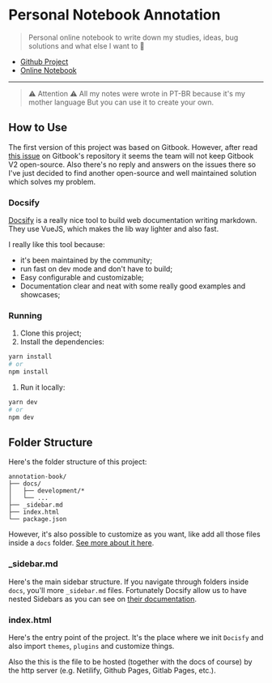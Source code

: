 # Personal Notebook Annotation

> Personal online notebook to write down my studies, ideas, bug solutions and what else I want to :notebook:

- [Github Project](https://github.com/raulfdm/annotation-book)
- [Online Notebook](https://raulfdm-gitbook.surge.sh/)

---

> ⚠️ Attention ️️️️⚠️
> All my notes were wrote in PT-BR because it's my mother language But you can use it to create your own.

## How to Use

The first version of this project was based on Gitbook. However, after read [this issue](https://github.com/GitbookIO/gitbook/issues/1808) on Gitbook's repository it seems the team will not keep Gitbook V2 open-source. Also there's no reply and answers on the issues there so I've just decided to find another open-source and well maintained solution which solves my problem.

### Docsify

[Docsify](https://docsify.js.org) is a really nice tool to build web documentation writing markdown. They use VueJS, which makes the lib way lighter and also fast.

I really like this tool because:

- it's been maintained by the community;
- run fast on dev mode and don't have to build;
- Easy configurable and customizable;
- Documentation clear and neat with some really good examples and showcases;

### Running

1. Clone this project;
1. Install the dependencies:

```bash
yarn install
# or
npm install
```

1. Run it locally:

```bash
yarn dev
# or
npm dev
```

## Folder Structure

Here's the folder structure of this project:

```
annotation-book/
├── docs/
│   ├── development/*
│   └── ...
├── _sidebar.md
├── index.html
└── package.json
```

However, it's also possible to customize as you want, like add all those files inside a `docs` folder. [See more about it here](https://docsify.js.org/#/quickstart).

### \_sidebar.md

Here's the main sidebar structure. If you navigate through folders inside `docs`, you'll more `_sidebar.md` files. Fortunately Docsify allow us to have nested Sidebars as you can see on [their documentation](https://docsify.js.org/#/more-pages?id=nested-sidebars).

### index.html

Here's the entry point of the project. It's the place where we init `Docisfy` and also import `themes`, `plugins` and customize things.

Also the this is the file to be hosted (together with the docs of course) by the http server (e.g. Netilify, Github Pages, Gitlab Pages, etc.).
